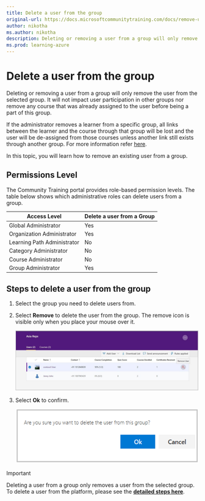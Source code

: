 ```yaml
---
title: Delete a user from the group
original-url: https://docs.microsoftcommunitytraining.com/docs/remove-user-from-group
author: nikotha
ms.author: nikotha
description: Deleting or removing a user from a group will only remove the user from the selected group.
ms.prod: learning-azure
---
```


# Delete a user from the group

Deleting or removing a user from a group will only remove the user from the selected group. It will not impact user participation in other groups nor remove any course that was already assigned to the user before being a part of this group.

If the administrator removes a learner from a specific group, all links between the learner and the course through that group will be lost and the user will be de-assigned from those courses unless another link still exists through another group. For more information refer [here](De-assigning-content-from-user.md).

In this topic, you will learn how to remove an existing user from a group.

## Permissions Level

The Community Training portal provides role-based permission levels. The table below shows which administrative roles can delete users from a group.

| Access Level    | Delete a user from a Group |
| --- | --- |
| Global Administrator | Yes |
| Organization Administrator | Yes |
| Learning Path Administrator | No |
| Category Administrator | No |
| Course Administrator | No |
| Group Administrator | Yes |

## Steps to delete a user from the group

1. Select the group you need to delete users from.

1. Select **Remove** to delete the user from the group. The remove icon is visible only when you place your mouse over it.

    ![RemoveUserfromGrp\(1\)](../../media/RemoveUserfromGrp%281%29.jpg)

1. Select **Ok** to confirm.

    ![Delete user from group](../../media/Delet%20user%20from%20group.png)

> [!IMPORTANT]
> Deleting a user from a group only removes a user from the selected group. To delete a user from the platform, please see the [**detailed steps here**](./remove-user-from-the-portal.md).
